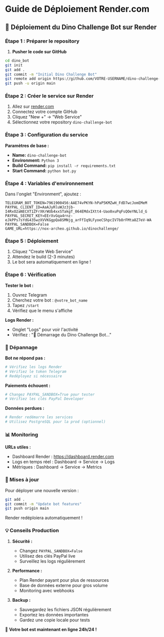# Guide de Déploiement Render.com

## 🚀 Déploiement du Dino Challenge Bot sur Render

### Étape 1 : Préparer le repository

1. **Pusher le code sur GitHub**
```bash
cd dino_bot
git init
git add .
git commit -m "Initial Dino Challenge Bot"
git remote add origin https://github.com/VOTRE-USERNAME/dino-challenge-bot.git
git push -u origin main
```

### Étape 2 : Créer le service sur Render

1. Allez sur [render.com](https://render.com)
2. Connectez votre compte GitHub
3. Cliquez "New +" → "Web Service"
4. Sélectionnez votre repository `dino-challenge-bot`

### Étape 3 : Configuration du service

**Paramètres de base :**
- **Name:** `dino-challenge-bot`
- **Environment:** `Python 3`
- **Build Command:** `pip install -r requirements.txt`
- **Start Command:** `python bot.py`

### Étape 4 : Variables d'environnement

Dans l'onglet "Environment", ajoutez :

```
TELEGRAM_BOT_TOKEN=7961900456:AAE74vPKYN-hPaP5KMZwH_FdD7wcJomEMeM
PAYPAL_CLIENT_ID=AaAJyRluWJz3jb-I4RxO2aNECXT1ZFrXKrWUb4xxSTakgT_064EMdxIXtt4-Uao0xuPqFsQOeYNLld_G
PAYPAL_SECRET_KEY=EErXvGqa4rnz-eJkPPs7sYdG435wzXVVKGgpQa8SMNjg_arFfIq9LFyoeCShpcIV7b8rFMta8Z7eV-WA
PAYPAL_SANDBOX=False
GAME_URL=https://nox-archeo.github.io/dinochallenge/
```

### Étape 5 : Déploiement

1. Cliquez "Create Web Service"
2. Attendez le build (2-3 minutes)
3. Le bot sera automatiquement en ligne !

### Étape 6 : Vérification

**Tester le bot :**
1. Ouvrez Telegram
2. Cherchez votre bot : `@votre_bot_name`
3. Tapez `/start`
4. Vérifiez que le menu s'affiche

**Logs Render :**
- Onglet "Logs" pour voir l'activité
- Vérifiez : "🦕 Démarrage du Dino Challenge Bot..."

### 🔧 Dépannage

**Bot ne répond pas :**
```bash
# Vérifiez les logs Render
# Vérifiez le token Telegram
# Redéployez si nécessaire
```

**Paiements échouent :**
```bash
# Changez PAYPAL_SANDBOX=True pour tester
# Vérifiez les clés PayPal Developer
```

**Données perdues :**
```bash
# Render redémarre les services
# Utilisez PostgreSQL pour la prod (optionnel)
```

### 📊 Monitoring

**URLs utiles :**
- Dashboard Render : https://dashboard.render.com
- Logs en temps réel : Dashboard → Service → Logs
- Métriques : Dashboard → Service → Metrics

### 🔄 Mises à jour

Pour déployer une nouvelle version :
```bash
git add .
git commit -m "Update bot features"
git push origin main
```

Render redéploiera automatiquement !

### 💡 Conseils Production

1. **Sécurité :**
   - Changez `PAYPAL_SANDBOX=False`
   - Utilisez des clés PayPal live
   - Surveillez les logs régulièrement

2. **Performance :**
   - Plan Render payant pour plus de ressources
   - Base de données externe pour gros volume
   - Monitoring avec webhooks

3. **Backup :**
   - Sauvegardez les fichiers JSON régulièrement
   - Exportez les données importantes
   - Gardez une copie locale pour tests

🎉 **Votre bot est maintenant en ligne 24h/24 !**
